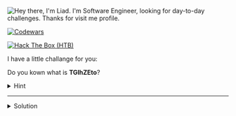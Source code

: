 ![Hey there, I'm Liad. I'm Software Engineer, looking for day-to-day challenges. Thanks for visit me profile.](https://github.com/LiadKh/LiadKh/raw/master/bio.gif)

[![Codewars](https://www.codewars.com/users/TGlhZEto/badges/large)](https://www.codewars.com/users/TGlhZEto)

[![Hack The Box (HTB)](https://www.hackthebox.eu/badge/image/424637)](https://app.hackthebox.eu/profile/424637)

I have a little challange for you:

Do you kown what is **TGlhZEto**?

<details>
<summary>
Hint  
</summary>
 <p>
   
   Did you try to decode this?
</p>
</details>

___

<details>
<summary>
Solution  
</summary>
 <p>

### Code

```python
#!/usr/bin/python3
import base64
print(base64.b64decode("TGlhZEto"))
```

___

### Output
> LiadKh


You don't believe me, check this link [CyberChef](https://gchq.github.io/CyberChef/#recipe=From_Base64('A-Za-z0-9%2B/%3D',true)&input=VEdsaFpFdG8)

Cheers!

LiadKh
</p>
</details>

